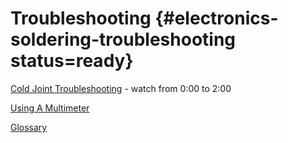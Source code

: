 # Troubleshooting {#electronics-soldering-troubleshooting status=ready}

[Cold Joint Troubleshooting](https://www.youtube.com/watch?v=VLubdi6aC3g) - watch from 0:00 to 2:00

[Using A Multimeter](https://www.youtube.com/watch?v=TdUK6RPdIrA)



[Glossary](https://docs.google.com/document/d/1LJzESfH8VnLDAitNTwwa-iDZs-zY-KM2v1EuWFoLz6A/edit?usp=sharing)
